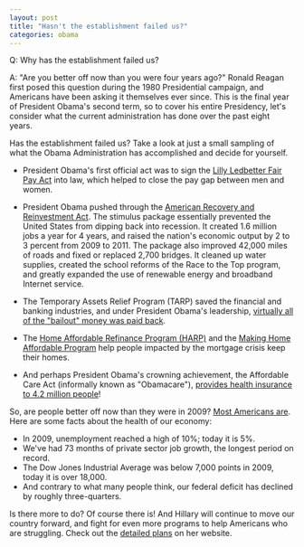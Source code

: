 ```yaml
---  
layout: post  
title: "Hasn't the establishment failed us?"  
categories: obama
---  
```

Q: Why has the establishment failed us?  
  
A: "Are you better off now than you were four years ago?" Ronald Reagan first posed this question during the 1980 Presidential campaign, and Americans have been asking it themselves ever since. This is the final year of President Obama's second term, so to cover his entire Presidency, let's consider what the current administration has done over the past eight years.

Has the establishment failed us? Take a look at just a small sampling of what the Obama Administration has accomplished and decide for yourself.

* President Obama's first official act was to sign the [Lilly Ledbetter Fair Pay Act](https://www.whitehouse.gov/the-press-office/2016/01/29/fact-sheet-new-steps-advance-equal-pay-seventh-anniversary-lilly) into law, which helped to close the pay gap between men and women.

* President Obama pushed through the [American Recovery and Reinvestment Act](http://www.nytimes.com/2014/02/23/opinion/sunday/what-the-stimulus-accomplished.html?_r=0). The stimulus package essentially prevented the United States from dipping back into recession. It created 1.6 million jobs a year for 4 years, and raised the nation's economic output by 2 to 3 percent from 2009 to 2011. The package also improved 42,000 miles of roads and fixed or replaced 2,700 bridges. It cleaned up water supplies, created the school reforms of the Race to the Top program, and greatly expanded the use of renewable energy and broadband Internet service.

* The Temporary Assets Relief Program (TARP) saved the financial and banking industries, and under President Obama's leadership, [virtually all of the "bailout" money was paid back](http://www.politifact.com/new-hampshire/statements/2012/oct/25/barack-obama/barack-obama-says-banks-paid-back-all-federal-bail/).

* The [Home Affordable Refinance Program (HARP)](http://www.harp.gov) and the [Making Home Affordable Program](https://www.makinghomeaffordable.gov/pages/default.aspx) help people impacted by the mortgage crisis keep their homes. 

* And perhaps President Obama's crowning achievement, the Affordable Care Act (informally known as "Obamacare"), [provides health insurance to 4.2 million people](http://www.politico.com/story/2014/03/obamacare-affordable-care-act-104540)!

So, are people better off now than they were in 2009? [Most Americans are](http://www.nytimes.com/2016/05/01/magazine/president-obama-weighs-his-economic-legacy.html?_r=0). Here are some facts about the health of our economy:

* In 2009, unemployment reached a high of 10%; today it is 5%.
* We've had 73 months of private sector job growth, the longest period on record.
* The Dow Jones Industrial Average was below 7,000 points in 2009, today it is over 18,000.
* And contrary to what many people think, our federal deficit has declined by roughly three-quarters.

Is there more to do? Of course there is! And Hillary will continue to move our country forward, and fight for even more programs to help Americans who are struggling. Check out the [detailed plans](http://www.hillaryclinton.com) on her website.
